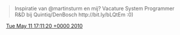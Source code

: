 > Inspiratie van @martinsturm en mij? Vacature System Programmer R&D bij Quintiq/DenBosch http://bit\.ly/bLQtEm :0\)

<img src="../../media/tweet.ico" width="12" /> [Tue May 11 17:11:20 +0000 2010](https://twitter.com/DromerDenker/status/13799090732)